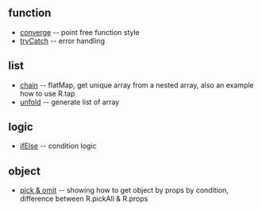
## function
* [converge](./function/converge.js) -- point free function style
* [tryCatch](./function/tryCatch.js) -- error handling

## list
* [chain](./list/chain.js) -- flatMap, get unique array from a nested array, also an example how to use R.tap
* [unfold](./list/unfold.js) -- generate list of array

## logic
* [ifElse](./logic/ifElse.js) -- condition logic

## object
* [pick & omit](./object/pick.js) -- showing how to get object by props by condition, difference between R.pickAll & R.props